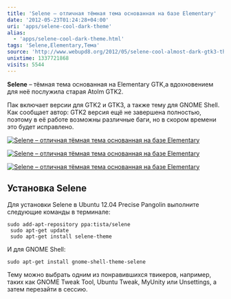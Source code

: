 ```yaml
---
title: 'Selene – отличная тёмная тема основанная на базе Elementary'
date: '2012-05-23T01:24:28+04:00'
uri: 'apps/selene-cool-dark-theme'
alias: 
  - 'apps/selene-cool-dark-theme.html'
tags: 'Selene,Elementary,Тема'
source: 'http://www.webupd8.org/2012/05/selene-cool-almost-dark-gtk3-theme.html'
unixtime: 1337721868
visits: 5544
---
```

**Selene** – тёмная тема основанная на Elementary GTK,а вдохновением для неё послужила старая Atolm GTK2.

Пак включает версии для GTK2 и GTK3, а также тему для GNOME Shell. Как сообщает автор: GTK2 версия ещё не завершена полностью, поэтому в её работе возможны различные баги, но в скором времени это будет исправлено.

[![Selene – отличная тёмная тема основанная на базе Elementary](img/2012/05/23/01-00/selene-theme-3-7251573178-o.jpg)](img/2012/05/23/01-00/selene-theme-3-7251573178-o.jpg)

[![Selene – отличная тёмная тема основанная на базе Elementary](img/2012/05/23/01-00/selene-theme-7251568062-o.jpg)](img/2012/05/23/01-00/selene-theme-7251568062-o.jpg)

[![Selene – отличная тёмная тема основанная на базе Elementary](img/2012/05/23/01-00/selene-theme-2-7251571372-o.jpg)](img/2012/05/23/01-00/selene-theme-2-7251571372-o.jpg)

## Установка Selene

Для установки Selene в Ubuntu 12.04 Precise Pangolin выполните следующие команды в терминале:

```
sudo add-apt-repository ppa:tista/selene
 sudo apt-get update
 sudo apt-get install selene-theme 
```

И для GNOME Shell:

```
sudo apt-get install gnome-shell-theme-selene
```

Тему можно выбрать одним из понравившихся твикеров, например, таких как GNOME Tweak Tool, Ubuntu Tweak, MyUnity или Unsettings, а затем перезайти в сессию.

